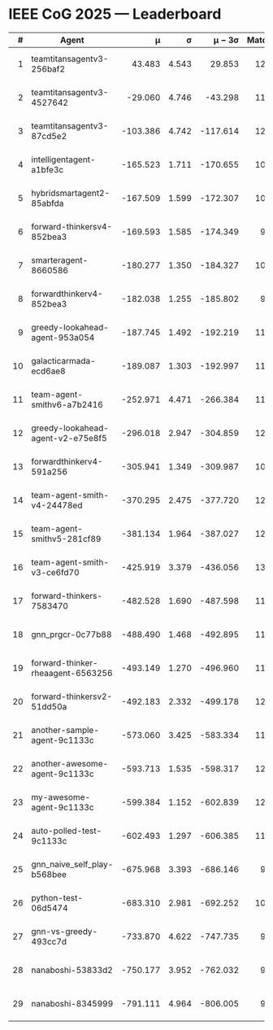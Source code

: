 # IEEE CoG 2025 — Leaderboard

| # | Agent | μ | σ | μ − 3σ | Matches | Updated |
|---:|---|---:|---:|---:|---:|---|
| 1 | teamtitansagentv3-256baf2 | 43.483 | 4.543 | 29.853 | 12240 | 2025-08-21 14:43 |
| 2 | teamtitansagentv3-4527642 | -29.060 | 4.746 | -43.298 | 11554 | 2025-08-21 14:43 |
| 3 | teamtitansagentv3-87cd5e2 | -103.386 | 4.742 | -117.614 | 12986 | 2025-08-21 14:43 |
| 4 | intelligentagent-a1bfe3c | -165.523 | 1.711 | -170.655 | 10049 | 2025-08-21 14:43 |
| 5 | hybridsmartagent2-85abfda | -167.509 | 1.599 | -172.307 | 10677 | 2025-08-21 14:43 |
| 6 | forward-thinkersv4-852bea3 | -169.593 | 1.585 | -174.349 | 9617 | 2025-08-21 14:43 |
| 7 | smarteragent-8660586 | -180.277 | 1.350 | -184.327 | 10507 | 2025-08-21 14:43 |
| 8 | forwardthinkerv4-852bea3 | -182.038 | 1.255 | -185.802 | 9610 | 2025-08-21 14:43 |
| 9 | greedy-lookahead-agent-953a054 | -187.745 | 1.492 | -192.219 | 11460 | 2025-08-21 14:43 |
| 10 | galacticarmada-ecd6ae8 | -189.087 | 1.303 | -192.997 | 11640 | 2025-08-21 14:43 |
| 11 | team-agent-smithv6-a7b2416 | -252.971 | 4.471 | -266.384 | 11740 | 2025-08-21 14:43 |
| 12 | greedy-lookahead-agent-v2-e75e8f5 | -296.018 | 2.947 | -304.859 | 12020 | 2025-08-21 14:43 |
| 13 | forwardthinkerv4-591a256 | -305.941 | 1.349 | -309.987 | 10182 | 2025-08-21 14:43 |
| 14 | team-agent-smith-v4-24478ed | -370.295 | 2.475 | -377.720 | 12602 | 2025-08-21 14:43 |
| 15 | team-agent-smithv5-281cf89 | -381.134 | 1.964 | -387.027 | 12460 | 2025-08-21 14:43 |
| 16 | team-agent-smith-v3-ce6fd70 | -425.919 | 3.379 | -436.056 | 13022 | 2025-08-21 14:43 |
| 17 | forward-thinkers-7583470 | -482.528 | 1.690 | -487.598 | 11340 | 2025-08-21 14:43 |
| 18 | gnn_prgcr-0c77b88 | -488.490 | 1.468 | -492.895 | 11190 | 2025-08-21 14:43 |
| 19 | forward-thinker-rheaagent-6563256 | -493.149 | 1.270 | -496.960 | 11498 | 2025-08-21 14:43 |
| 20 | forward-thinkersv2-51dd50a | -492.183 | 2.332 | -499.178 | 12018 | 2025-08-21 14:43 |
| 21 | another-sample-agent-9c1133c | -573.060 | 3.425 | -583.334 | 11980 | 2025-08-21 14:43 |
| 22 | another-awesome-agent-9c1133c | -593.713 | 1.535 | -598.317 | 12460 | 2025-08-21 14:43 |
| 23 | my-awesome-agent-9c1133c | -599.384 | 1.152 | -602.839 | 12080 | 2025-08-21 14:43 |
| 24 | auto-polled-test-9c1133c | -602.493 | 1.297 | -606.385 | 11540 | 2025-08-21 14:43 |
| 25 | gnn_naive_self_play-b568bee | -675.968 | 3.393 | -686.146 | 9800 | 2025-08-21 14:43 |
| 26 | python-test-06d5474 | -683.310 | 2.981 | -692.252 | 10000 | 2025-08-21 14:43 |
| 27 | gnn-vs-greedy-493cc7d | -733.870 | 4.622 | -747.735 | 9640 | 2025-08-21 14:43 |
| 28 | nanaboshi-53833d2 | -750.177 | 3.952 | -762.032 | 9340 | 2025-08-21 14:43 |
| 29 | nanaboshi-8345999 | -791.111 | 4.964 | -806.005 | 9950 | 2025-08-21 14:43 |
